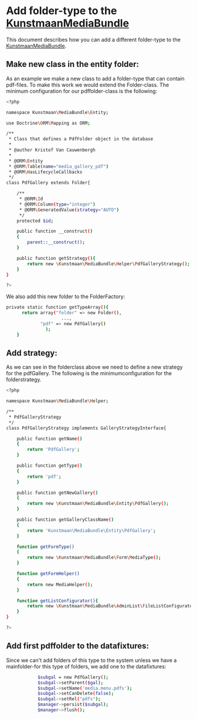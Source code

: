 # Add folder-type to the [KunstmaanMediaBundle][KunstmaanMediaBundle]

This document describes how you can add a different folder-type to the [KunstmaanMediaBundle][KunstmaanMediaBundle].

## Make new class in the entity folder:

As an example we make a new class to add a folder-type that can contain pdf-files.
To make this work we would extend the Folder-class. The minimum configuration for our pdffolder-class is the following:


```bash
<?php

namespace Kunstmaan\MediaBundle\Entity;

use Doctrine\ORM\Mapping as ORM;

/**
 * Class that defines a PdfFolder object in the database
 *
 * @author Kristof Van Cauwenbergh
 *
 * @ORM\Entity
 * @ORM\Table(name="media_gallery_pdf")
 * @ORM\HasLifecycleCallbacks
 */
class PdfGallery extends Folder{

    /**
     * @ORM\Id
     * @ORM\Column(type="integer")
     * @ORM\GeneratedValue(strategy="AUTO")
     */
    protected $id;

    public function __construct()
    {
        parent::__construct();
    }

    public function getStrategy(){
        return new \Kunstmaan\MediaBundle\Helper\PdfGalleryStrategy();
    }
}

?>
```

We also add this new folder to the FolderFactory:


```bash
private static function getTypeArray(){
      return array("folder" => new Folder(), 
    				 ...,
             "pdf" => new PdfGallery()
    		   );
    }
```


## Add strategy:

As we can see in the folderclass above we need to define a new strategy for the pdfGallery. The following is the minimumconfiguration for the folderstrategy.


```bash
<?php

namespace Kunstmaan\MediaBundle\Helper;

/**
 * PdfGalleryStrategy
 */
class PdfGalleryStrategy implements GalleryStrategyInterface{

    public function getName()
    {
        return 'PdfGallery';
    }

    public function getType()
    {
        return 'pdf';
    }

    public function getNewGallery()
    {
        return new \Kunstmaan\MediaBundle\Entity\PdfGallery();
    }

    public function getGalleryClassName()
    {
        return 'Kunstmaan\MediaBundle\Entity\PdfGallery';
    }

    function getFormType()
    {
        return new \Kunstmaan\MediaBundle\Form\MediaType();
    }

    function getFormHelper()
    {
        return new MediaHelper();
    }

    function getListConfigurator(){
        return new \Kunstmaan\MediaBundle\AdminList\FileListConfigurator();
    }
}

?>    
```

## Add first pdffolder to the datafixtures:

Since we can't add folders of this type to the system unless we have a mainfolder-for this type of folders, we add one to the datafixtures:

```bash
            $subgal = new PdfGallery();
            $subgal->setParent($gal);
            $subgal->setName('media.menu.pdfs');
            $subgal->setCanDelete(false);
            $subgal->setRel("pdfs");
            $manager->persist($subgal);
            $manager->flush();    
```

       
[KunstmaanMediaBundle]: https://github.com/Kunstmaan/KunstmaanMediaBundle "KunstmaanMediaBundle"

